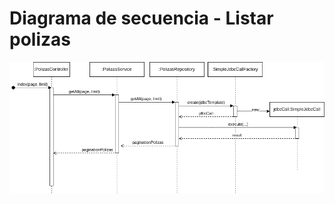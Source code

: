 # Diagrama de secuencia - Listar polizas

![Diagrama de secuencia - Listar polizas](../images/diagramas-de-secuencia/polizas-index.png)